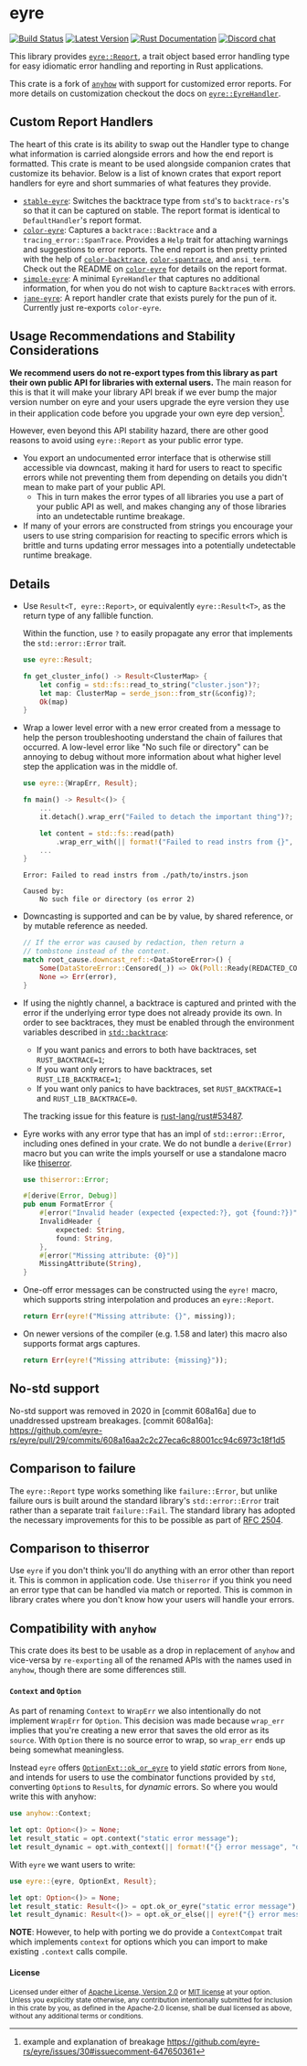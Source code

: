 eyre
====

[![Build Status][actions-badge]][actions-url]
[![Latest Version](https://img.shields.io/crates/v/eyre.svg)](https://crates.io/crates/eyre)
[![Rust Documentation](https://img.shields.io/badge/api-rustdoc-blue.svg)](https://docs.rs/eyre)
[![Discord chat][discord-badge]][discord-url]

[actions-badge]: https://github.com/eyre-rs/eyre/workflows/Continuous%20integration/badge.svg
[actions-url]: https://github.com/eyre-rs/eyre/actions?query=workflow%3A%22Continuous+integration%22
[discord-badge]: https://img.shields.io/discord/960645145018110012?label=eyre%20community%20discord
[discord-url]: https://discord.gg/z94RqmUTKB

This library provides [`eyre::Report`][Report], a trait object based
error handling type for easy idiomatic error handling and reporting in Rust
applications.

This crate is a fork of [`anyhow`]  with support for customized
error reports. For more details on customization checkout the docs on
[`eyre::EyreHandler`].

## Custom Report Handlers

The heart of this crate is its ability to swap out the Handler type to change
what information is carried alongside errors and how the end report is
formatted. This crate is meant to be used alongside companion crates that
customize its behavior. Below is a list of known crates that export report
handlers for eyre and short summaries of what features they provide.

- [`stable-eyre`]: Switches the backtrace type from `std`'s to `backtrace-rs`'s
  so that it can be captured on stable. The report format is identical to
  `DefaultHandler`'s report format.
- [`color-eyre`]: Captures a `backtrace::Backtrace` and a
  `tracing_error::SpanTrace`. Provides a `Help` trait for attaching warnings
  and suggestions to error reports. The end report is then pretty printed with
  the help of [`color-backtrace`], [`color-spantrace`], and `ansi_term`. Check
  out the README on [`color-eyre`] for details on the report format.
- [`simple-eyre`]: A minimal `EyreHandler` that captures no additional
  information, for when you do not wish to capture `Backtrace`s with errors.
- [`jane-eyre`]: A report handler crate that exists purely for the pun of it.
  Currently just re-exports `color-eyre`.

## Usage Recommendations and Stability Considerations

**We recommend users do not re-export types from this library as part their own
public API for libraries with external users.** The main reason for this is
that it will make your library API break if we ever bump the major version
number on eyre and your users upgrade the eyre version they use in their
application code before you upgrade your own eyre dep version[^1].

However, even beyond this API stability hazard, there are other good reasons to
avoid using `eyre::Report` as your public error type.

- You export an undocumented error interface that is otherwise still accessible
  via downcast, making it hard for users to react to specific errors while not
  preventing them from depending on details you didn't mean to make part of
  your public API.
  - This in turn makes the error types of all libraries you use a part of your
    public API as well, and makes changing any of those libraries into an
    undetectable runtime breakage.
- If many of your errors are constructed from strings you encourage your users
  to use string comparision for reacting to specific errors which is brittle
  and turns updating error messages into a potentially undetectable runtime
  breakage.

## Details

- Use `Result<T, eyre::Report>`, or equivalently `eyre::Result<T>`, as the
  return type of any fallible function.

  Within the function, use `?` to easily propagate any error that implements the
  `std::error::Error` trait.

  ```rust
  use eyre::Result;

  fn get_cluster_info() -> Result<ClusterMap> {
      let config = std::fs::read_to_string("cluster.json")?;
      let map: ClusterMap = serde_json::from_str(&config)?;
      Ok(map)
  }
  ```

- Wrap a lower level error with a new error created from a message to help the
  person troubleshooting understand the chain of failures that occurred. A
  low-level error like "No such file or directory" can be annoying to debug
  without more information about what higher level step the application was in
  the middle of.

  ```rust
  use eyre::{WrapErr, Result};

  fn main() -> Result<()> {
      ...
      it.detach().wrap_err("Failed to detach the important thing")?;

      let content = std::fs::read(path)
          .wrap_err_with(|| format!("Failed to read instrs from {}", path))?;
      ...
  }
  ```

  ```console
  Error: Failed to read instrs from ./path/to/instrs.json

  Caused by:
      No such file or directory (os error 2)
  ```

- Downcasting is supported and can be by value, by shared reference, or by
  mutable reference as needed.

  ```rust
  // If the error was caused by redaction, then return a
  // tombstone instead of the content.
  match root_cause.downcast_ref::<DataStoreError>() {
      Some(DataStoreError::Censored(_)) => Ok(Poll::Ready(REDACTED_CONTENT)),
      None => Err(error),
  }
  ```

- If using the nightly channel, a backtrace is captured and printed with the
  error if the underlying error type does not already provide its own. In order
  to see backtraces, they must be enabled through the environment variables
  described in [`std::backtrace`]:

  - If you want panics and errors to both have backtraces, set
    `RUST_BACKTRACE=1`;
  - If you want only errors to have backtraces, set `RUST_LIB_BACKTRACE=1`;
  - If you want only panics to have backtraces, set `RUST_BACKTRACE=1` and
    `RUST_LIB_BACKTRACE=0`.

  The tracking issue for this feature is [rust-lang/rust#53487].

  [`std::backtrace`]: https://doc.rust-lang.org/std/backtrace/index.html#environment-variables
  [rust-lang/rust#53487]: https://github.com/rust-lang/rust/issues/53487

- Eyre works with any error type that has an impl of `std::error::Error`,
  including ones defined in your crate. We do not bundle a `derive(Error)` macro
  but you can write the impls yourself or use a standalone macro like
  [thiserror].

  ```rust
  use thiserror::Error;

  #[derive(Error, Debug)]
  pub enum FormatError {
      #[error("Invalid header (expected {expected:?}, got {found:?})")]
      InvalidHeader {
          expected: String,
          found: String,
      },
      #[error("Missing attribute: {0}")]
      MissingAttribute(String),
  }
  ```

- One-off error messages can be constructed using the `eyre!` macro, which
  supports string interpolation and produces an `eyre::Report`.

  ```rust
  return Err(eyre!("Missing attribute: {}", missing));
  ```

- On newer versions of the compiler (e.g. 1.58 and later) this macro also
  supports format args captures.

  ```rust
  return Err(eyre!("Missing attribute: {missing}"));
  ```

## No-std support

No-std support was removed in 2020 in [commit 608a16a] due to unaddressed upstream breakages.
[commit 608a16a]:
https://github.com/eyre-rs/eyre/pull/29/commits/608a16aa2c2c27eca6c88001cc94c6973c18f1d5

## Comparison to failure

The `eyre::Report` type works something like `failure::Error`, but unlike
failure ours is built around the standard library's `std::error::Error` trait
rather than a separate trait `failure::Fail`. The standard library has adopted
the necessary improvements for this to be possible as part of [RFC 2504].

[RFC 2504]: https://github.com/rust-lang/rfcs/blob/master/text/2504-fix-error.md

## Comparison to thiserror

Use `eyre` if you don't think you'll do anything with an error other than
report it. This is common in application code. Use `thiserror` if you think
you need an error type that can be handled via match or reported. This is
common in library crates where you don't know how your users will handle
your errors.

[thiserror]: https://github.com/dtolnay/thiserror

## Compatibility with `anyhow`

This crate does its best to be usable as a drop in replacement of `anyhow` and
vice-versa by `re-exporting` all of the renamed APIs with the names used in
`anyhow`, though there are some differences still.

#### `Context` and `Option`

As part of renaming `Context` to `WrapErr` we also intentionally do not
implement `WrapErr` for `Option`. This decision was made because `wrap_err`
implies that you're creating a new error that saves the old error as its
`source`. With `Option` there is no source error to wrap, so `wrap_err` ends up
being somewhat meaningless.

Instead `eyre` offers [`OptionExt::ok_or_eyre`] to yield _static_ errors from `None`,
and intends for users to use the combinator functions provided by
`std`, converting `Option`s to `Result`s, for _dynamic_ errors.
So where you would write this with
anyhow:

[`OptionExt::ok_or_eyre`]: https://docs.rs/eyre/latest/eyre/trait.OptionExt.html#tymethod.ok_or_eyre

```rust
use anyhow::Context;

let opt: Option<()> = None;
let result_static = opt.context("static error message");
let result_dynamic = opt.with_context(|| format!("{} error message", "dynamic"));
```

With `eyre` we want users to write:

```rust
use eyre::{eyre, OptionExt, Result};

let opt: Option<()> = None;
let result_static: Result<()> = opt.ok_or_eyre("static error message");
let result_dynamic: Result<()> = opt.ok_or_else(|| eyre!("{} error message", "dynamic"));
```

**NOTE**: However, to help with porting we do provide a `ContextCompat` trait which
implements `context` for options which you can import to make existing
`.context` calls compile.

[Report]: https://docs.rs/eyre/*/eyre/struct.Report.html
[`eyre::EyreHandler`]: https://docs.rs/eyre/*/eyre/trait.EyreHandler.html
[`eyre::WrapErr`]: https://docs.rs/eyre/*/eyre/trait.WrapErr.html
[`anyhow::Context`]: https://docs.rs/anyhow/*/anyhow/trait.Context.html
[`anyhow`]: https://github.com/dtolnay/anyhow
[`tracing_error::SpanTrace`]: https://docs.rs/tracing-error/*/tracing_error/struct.SpanTrace.html
[`stable-eyre`]: https://github.com/eyre-rs/stable-eyre
[`color-eyre`]: https://github.com/eyre-rs/color-eyre
[`jane-eyre`]: https://github.com/yaahc/jane-eyre
[`simple-eyre`]: https://github.com/eyre-rs/simple-eyre
[`color-spantrace`]: https://github.com/eyre-rs/color-spantrace
[`color-backtrace`]: https://github.com/athre0z/color-backtrace

[^1]: example and explanation of breakage https://github.com/eyre-rs/eyre/issues/30#issuecomment-647650361

#### License

<sup>
Licensed under either of <a href="LICENSE-APACHE">Apache License, Version
2.0</a> or <a href="LICENSE-MIT">MIT license</a> at your option.
</sup>

<br>

<sub>
Unless you explicitly state otherwise, any contribution intentionally submitted
for inclusion in this crate by you, as defined in the Apache-2.0 license, shall
be dual licensed as above, without any additional terms or conditions.
</sub>
